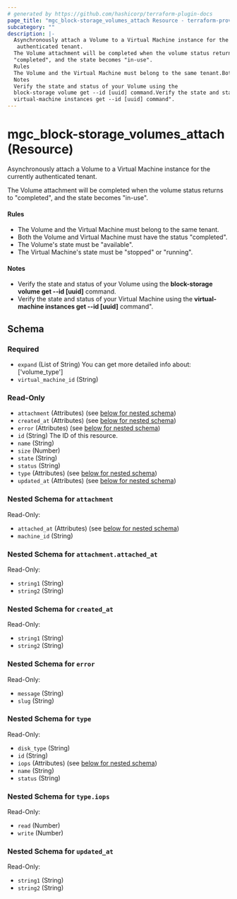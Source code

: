 ```yaml
---
# generated by https://github.com/hashicorp/terraform-plugin-docs
page_title: "mgc_block-storage_volumes_attach Resource - terraform-provider-mgc"
subcategory: ""
description: |-
  Asynchronously attach a Volume to a Virtual Machine instance for the currently
   authenticated tenant.
  The Volume attachment will be completed when the volume status returns to
  "completed", and the state becomes "in-use".
  Rules
  The Volume and the Virtual Machine must belong to the same tenant.Both the Volume and Virtual Machine must have the status "completed".The Volume's state must be "available".The Virtual Machine's state must be "stopped" or "running".
  Notes
  Verify the state and status of your Volume using the
  block-storage volume get --id [uuid] command.Verify the state and status of your Virtual Machine using the
  virtual-machine instances get --id [uuid] command".
---
```


# mgc_block-storage_volumes_attach (Resource)

Asynchronously attach a Volume to a Virtual Machine instance for the currently
 authenticated tenant.

The Volume attachment will be completed when the volume status returns to
"completed", and the state becomes "in-use".

#### Rules
- The Volume and the Virtual Machine must belong to the same tenant.
- Both the Volume and Virtual Machine must have the status "completed".
- The Volume's state must be "available".
- The Virtual Machine's state must be "stopped" or "running".

#### Notes
- Verify the state and status of your Volume using the
 **block-storage volume get --id [uuid]** command.
- Verify the state and status of your Virtual Machine using the
**virtual-machine instances get --id [uuid]** command".



<!-- schema generated by tfplugindocs -->
## Schema

### Required

- `expand` (List of String) You can get more detailed info about: ['volume_type']
- `virtual_machine_id` (String)

### Read-Only

- `attachment` (Attributes) (see [below for nested schema](#nestedatt--attachment))
- `created_at` (Attributes) (see [below for nested schema](#nestedatt--created_at))
- `error` (Attributes) (see [below for nested schema](#nestedatt--error))
- `id` (String) The ID of this resource.
- `name` (String)
- `size` (Number)
- `state` (String)
- `status` (String)
- `type` (Attributes) (see [below for nested schema](#nestedatt--type))
- `updated_at` (Attributes) (see [below for nested schema](#nestedatt--updated_at))

<a id="nestedatt--attachment"></a>
### Nested Schema for `attachment`

Read-Only:

- `attached_at` (Attributes) (see [below for nested schema](#nestedatt--attachment--attached_at))
- `machine_id` (String)

<a id="nestedatt--attachment--attached_at"></a>
### Nested Schema for `attachment.attached_at`

Read-Only:

- `string1` (String)
- `string2` (String)



<a id="nestedatt--created_at"></a>
### Nested Schema for `created_at`

Read-Only:

- `string1` (String)
- `string2` (String)


<a id="nestedatt--error"></a>
### Nested Schema for `error`

Read-Only:

- `message` (String)
- `slug` (String)


<a id="nestedatt--type"></a>
### Nested Schema for `type`

Read-Only:

- `disk_type` (String)
- `id` (String)
- `iops` (Attributes) (see [below for nested schema](#nestedatt--type--iops))
- `name` (String)
- `status` (String)

<a id="nestedatt--type--iops"></a>
### Nested Schema for `type.iops`

Read-Only:

- `read` (Number)
- `write` (Number)



<a id="nestedatt--updated_at"></a>
### Nested Schema for `updated_at`

Read-Only:

- `string1` (String)
- `string2` (String)
